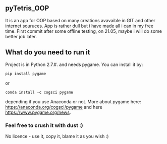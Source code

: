 ## pyTetris_OOP
It is an app for OOP based on many creations avavaible in GIT and other internet souruces. App is rather dull but i have made all i can in my free time. First commit after some offline testing, on 21.05, maybe i will do some better job later.

## What do you need to run it
Project is in Python 2.7.#. and needs pygame. You can install it by:

`pip install pygame`

or

`conda install -c cogsci pygame`

depending if you use Anaconda or not.
More about pygame here: https://anaconda.org/cogsci/pygame and here https://www.pygame.org/news.
  
### Feel free to crush it with dust :)
No licence - use it, copy it, blame it as you wish :)

